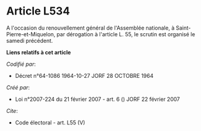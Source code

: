 # Article L534

A l'occasion du renouvellement général de l'Assemblée nationale, à Saint-Pierre-et-Miquelon, par dérogation à l'article L.
55, le scrutin est organisé le samedi précédent.

**Liens relatifs à cet article**

_Codifié par_:

  - Décret n°64-1086 1964-10-27 JORF 28 OCTOBRE 1964

_Créé par_:

  - Loi n°2007-224 du 21 février 2007 - art. 6 () JORF 22 février 2007

_Cite_:

  - Code électoral - art. L55 (V)
